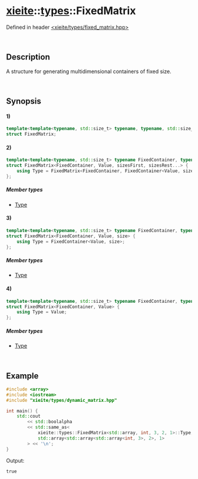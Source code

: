 # [xieite](../../xieite.md)\:\:[types](../../types.md)\:\:FixedMatrix
Defined in header [<xieite/types/fixed_matrix.hpp>](../../../include/xieite/types/fixed_matrix.hpp)

&nbsp;

## Description
A structure for generating multidimensional containers of fixed size.

&nbsp;

## Synopsis
#### 1)
```cpp
template<template<typename, std::size_t> typename, typename, std::size_t...>
struct FixedMatrix;
```
#### 2)
```cpp
template<template<typename, std::size_t> typename FixedContainer, typename Value, std::size_t sizesFirst, std::size_t... sizesRest>
struct FixedMatrix<FixedContainer, Value, sizesFirst, sizesRest...> {
    using Type = FixedMatrix<FixedContainer, FixedContainer<Value, sizesFirst>, sizesRest...>::Type;
};
```
##### Member types
- [Type](./structures/fixed_matrix/2/type.md)
#### 3)
```cpp
template<template<typename, std::size_t> typename FixedContainer, typename Value, std::size_t size>
struct FixedMatrix<FixedContainer, Value, size> {
    using Type = FixedContainer<Value, size>;
};
```
##### Member types
- [Type](./structures/fixed_matrix/3/type.md)
#### 4)
```cpp
template<template<typename, std::size_t> typename FixedContainer, typename Value>
struct FixedMatrix<FixedContainer, Value> {
    using Type = Value;
};
```
##### Member types
- [Type](./structures/fixed_matrix/4/type.md)

&nbsp;

## Example
```cpp
#include <array>
#include <iostream>
#include "xieite/types/dynamic_matrix.hpp"

int main() {
    std::cout
        << std::boolalpha
        << std::same_as<
            xieite::types::FixedMatrix<std::array, int, 3, 2, 1>::Type,
            std::array<std::array<std::array<int, 3>, 2>, 1>
        > << '\n';
}
```
Output:
```
true
```
